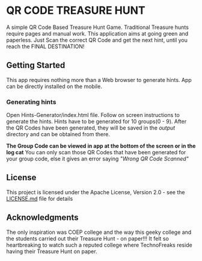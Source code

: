 # QR CODE TREASURE HUNT
A simple QR Code Based Treasure Hunt Game. Traditional Treasure hunts require pages and manual work. This application aims at going green and paperless. Just Scan the correct QR Code and get the next hint, until you reach the FINAL DESTINATION!

## Getting Started
This app requires nothing more than a Web browser to generate hints. App can be directly installed on the mobile.

### Generating hints
Open Hints-Generator/index.html file. Follow on screen instructions to generate the hints. Hints have to be generated for 10 groups(0 - 9).
After the QR Codes have been generated, they will be saved in the _output_ directory and can be obtained from there.

**The Group Code can be viewed in app at the bottom of the screen or in the log cat**
You can only scan those QR Codes that have been generated for your group code, else it gives an error saying _"Wrong QR Code Scanned"_

## License
This project is licensed under the Apache License, Version 2.0 - see the [LICENSE.md](LICENSE.md) file for details

## Acknowledgments
The only inspiration was COEP college and the way this geeky college and the students carried out their Treasure Hunt - on paper!!! It felt so heartbreaking to watch such a reputed college where TechnoFreaks reside having their Treasure Hunt on paper.
